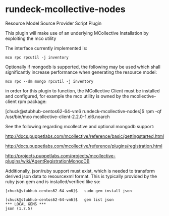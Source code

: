 rundeck-mcollective-nodes
=======

Resource Model Source Provider Script Plugin

This plugin will make use of an underlying MCollective Installation by exploiting the mco utility

The interface currently implemented is:

    mco rpc rpcutil -j inventory

Optionally if mongodb is supported, the following may be used which shall significantly increase performance when generating the resource model:

    mco rpc --dm mongo rpcutil -j inventory

in order for this plugin to function, the MCollective Client must be installed and configured, for example the mco utility is owned by the mcollective-client rpm package:

   [chuck@stubhub-centos62-64-vm6 rundeck-mcollective-nodes]$ rpm -qf /usr/bin/mco
   mcollective-client-2.2.0-1.el6.noarch


See the following regarding mcollective and optional mongodb support:

http://docs.puppetlabs.com/mcollective/reference/basic/gettingstarted.html

http://docs.puppetlabs.com/mcollective/reference/plugins/registration.html

http://projects.puppetlabs.com/projects/mcollective-plugins/wiki/AgentRegistrationMongoDB

Additionally, json/ruby support must exist, which is needed to transform derived json data to resourcexml format.
This is typically provided by the ruby json gem and is installed/verified like so:

    [chuck@stubhub-centos62-64-vm6]$   sudo gem install json

    [chuck@stubhub-centos62-64-vm6]$   gem list json
    *** LOCAL GEMS ***
    json (1.7.5)
